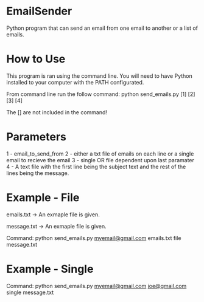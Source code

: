# EmailSender
Python program that can send an email from one email to another or a list of emails.

# How to Use
This program is ran using the command line. You will need to have Python installed to your computer with the PATH configurated. 

From command line run the follow command:
python send_emails.py [1] [2] [3] [4]

The [] are not included in the command!

# Parameters
1 - email_to_send_from
2 - either a txt file of emails on each line or a single email to recieve the email
3 - single OR file dependent upon last paramater
4 - A text file with the first line being the subject text and the rest of the lines being the message. 

# Example - File
emails.txt -> An exmaple file is given.

message.txt -> An exmaple file is given.

Command: python send_emails.py myemail@gmail.com emails.txt file message.txt

# Example - Single
Command: python send_emails.py myemail@gmail.com joe@gmail.com single message.txt
